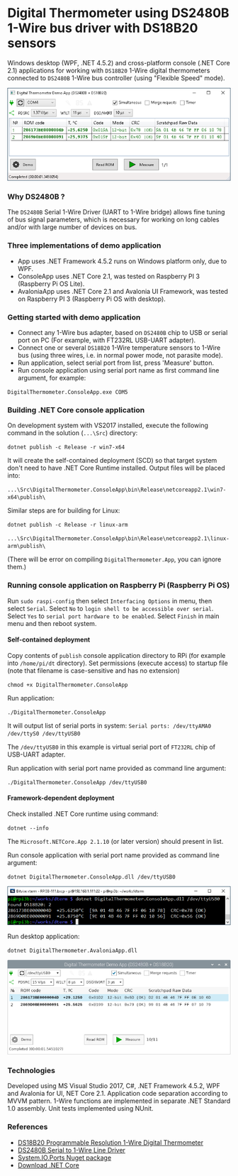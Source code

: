 # Digital Thermometer using DS2480B 1-Wire bus driver with DS18B20 sensors
Windows desktop (WPF, .NET 4.5.2) and cross-platform console (.NET Core 2.1) applications for working with `DS18B20` 1-Wire digital thermometers connected to `DS2480B` 1-Wire bus controller (using "Flexible Speed" mode).

![Demo screenshot](https://github.com/apdevelop/digital-thermometer-ds2480b-ds18b20/blob/master/Docs/DigitalThermometerScreenshot.png)

### Why DS2480B ?
The `DS2480B` Serial 1-Wire Driver (UART to 1-Wire bridge) allows fine tuning of bus signal parameters, which is necessary for working on long cables and/or with large number of devices on bus.

### Three implementations of demo application
* App uses .NET Framework 4.5.2 runs on Windows platform only, due to WPF. 
* ConsoleApp uses .NET Core 2.1, was tested on Raspberry PI 3 (Raspberry Pi OS Lite).
* AvaloniaApp uses .NET Core 2.1 and Avalonia UI Framework, was tested on Raspberry PI 3 (Raspberry Pi OS with desktop).

### Getting started with demo application
* Connect any 1-Wire bus adapter, based on `DS2480B` chip to USB or serial port on PC (For example, with FT232RL USB-UART adapter).
* Connect one or several `DS18B20` 1-Wire temperature sensors to 1-Wire bus (using three wires, i.e. in normal power mode, not parasite mode).
* Run application, select serial port from list, press 'Measure' button.
* Run console application using serial port name as first command line argument, for example:

`DigitalThermometer.ConsoleApp.exe COM5`

### Building .NET Core console application

On development system with VS2017 installed, execute the following command in the solution (`...\Src`) directory:

`dotnet publish -c Release -r win7-x64`

It will create the self-contained deployment (SCD) so that target system don't need to have .NET Core Runtime installed.
Output files will be placed into:

`...\Src\DigitalThermometer.ConsoleApp\bin\Release\netcoreapp2.1\win7-x64\publish\`

Similar steps are for building for Linux:

`dotnet publish -c Release -r linux-arm`

`...\Src\DigitalThermometer.ConsoleApp\bin\Release\netcoreapp2.1\linux-arm\publish\`

(There will be error on compiling `DigitalThermometer.App`, you can ignore them.)

### Running console application on Raspberry Pi (Raspberry Pi OS)
Run `sudo raspi-config` then select `Interfacing Options` in menu, then select `Serial`. 
Select `No` to `login shell to be accessible over serial`.
Select `Yes` to `serial port hardware to be enabled`.
Select `Finish` in main menu and then reboot system.

#### Self-contained deployment
Copy contents of `publish` console application directory to RPi (for example into `/home/pi/dt` directory).
Set permissions (execute access) to startup file (note that filename is case-sensitive and has no extension)

`chmod +x DigitalThermometer.ConsoleApp`

Run application:

`./DigitalThermometer.ConsoleApp`

It will output list of serial ports in system:
`Serial ports: /dev/ttyAMA0 /dev/ttyS0 /dev/ttyUSB0`

The `/dev/ttyUSB0` in this example is virtual serial port of `FT232RL` chip of USB-UART adapter.

Run application with serial port name provided as command line argument:

`./DigitalThermometer.ConsoleApp /dev/ttyUSB0`

#### Framework-dependent deployment

Check installed .NET Core runtime using command:

`dotnet --info`

The `Microsoft.NETCore.App 2.1.10` (or later version) should present in list.

Run console application with serial port name provided as command line argument:

`dotnet DigitalThermometer.ConsoleApp.dll /dev/ttyUSB0`

![Raspberry Pi OS Lite](https://github.com/apdevelop/digital-thermometer-ds2480b-ds18b20/blob/master/Docs/DigitalThermometerConsoleRPi.png)

Run desktop application:

`dotnet DigitalThermometer.AvaloniaApp.dll`

![Raspberry Pi OS with desktop](https://github.com/apdevelop/digital-thermometer-ds2480b-ds18b20/blob/master/Docs/DigitalThermometerAvaloniaAppRPi.png)

### Technologies
Developed using MS Visual Studio 2017, C#, .NET Framework 4.5.2, WPF and Avalonia for UI, NET Core 2.1. Application code separation according to MVVM pattern.
1-Wire functions are implemented in separate .NET Standard 1.0 assembly. Unit tests implemented using NUnit. 

### References
* [DS18B20 Programmable Resolution 1-Wire Digital Thermometer](https://www.maximintegrated.com/en/products/DS18B20)
* [DS2480B Serial to 1-Wire Line Driver](https://www.maximintegrated.com/en/products/DS2480B)
* [System.IO.Ports Nuget package](https://www.nuget.org/packages/System.IO.Ports/)
* [Download .NET Core](https://dotnet.microsoft.com/download/dotnet-core)